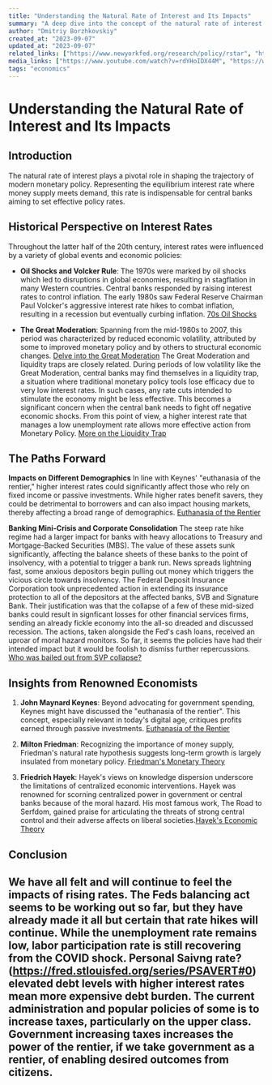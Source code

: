 ```yaml
---
title: "Understanding the Natural Rate of Interest and Its Impacts"
summary: "A deep dive into the concept of the natural rate of interest and its implications on monetary policy."
author: "Dmitriy Borzhkovskiy"
created_at: "2023-09-07"
updated_at: "2023-09-07"
related_links: ["https://www.newyorkfed.org/research/policy/rstar", "https://www.brookings.edu/research/the-natural-rate-of-interest-and-its-usefulness-for-monetary-policy-making/", "https://www.econlib.org/library/Enc/bios/Hayek.html", "https://apnews.com/article/inflation-federal-reserve-interest-rates-economy-unemployment-85ac93672416e7e4115f5c9bd8089754", "https://www.economist.com/finance-and-economics/2022/09/21/as-america-raises-rates-the-rest-of-the-world-bears-the-pain","https://www.npr.org/2023/03/19/1164531413/bank-fail-how-government-bonds-turned-toxic-for-silicon-valley-bank)"]
media_links: ["https://www.youtube.com/watch?v=rdYHoIDX44M", "https://www.youtube.com/watch?v=g6iXBQ33pBo"] 
tags: "economics"
---
```


# Understanding the Natural Rate of Interest and Its Impacts

## Introduction

The natural rate of interest plays a pivotal role in shaping the trajectory of modern monetary policy. Representing the equilibrium interest rate where money supply meets demand, this rate is indispensable for central banks aiming to set effective policy rates.

## Historical Perspective on Interest Rates

Throughout the latter half of the 20th century, interest rates were influenced by a variety of global events and economic policies:

- **Oil Shocks and Volcker Rule**: The 1970s were marked by oil shocks which led to disruptions in global economies, resulting in stagflation in many Western countries. Central banks responded by raising interest rates to control inflation. The early 1980s saw Federal Reserve Chairman Paul Volcker's aggressive interest rate hikes to combat inflation, resulting in a recession but eventually curbing inflation. [70s Oil Shocks](https://www.federalreservehistory.org/essays/oil-shock-of-1978-79)


- **The Great Moderation**: Spanning from the mid-1980s to 2007, this period was characterized by reduced economic volatility, attributed by some to improved monetary policy and by others to structural economic changes. [Delve into the Great Moderation](https://www.federalreservehistory.org/essays/great-moderation)
The Great Moderation and liquidity traps are closely related. During periods of low volatility like the Great Moderation, central banks may find themselves in a liquidity trap, a situation where traditional monetary policy tools lose efficacy due to very low interest rates. In such cases, any rate cuts intended to stimulate the economy might be less effective. This becomes a significant concern when the central bank needs to fight off negative economic shocks. From this point of view, a higher interest rate that manages a low unemployment rate allows more effective action from Monetary Policy. [More on the Liquidity Trap](https://www.nber.org/papers/w20324)

## The Paths Forward
**Impacts on Different Demographics**
In line with Keynes' "euthanasia of the rentier," higher interest rates could significantly affect those who rely on fixed income or passive investments. While higher rates benefit savers, they could be detrimental to borrowers and can also impact housing markets, thereby affecting a broad range of demographics. [Euthanasia of the Rentier](https://mises.org/wire/keynes-and-euthanasia-rentier)

**Banking Mini-Crisis and Corporate Consolidation**
The steep rate hike regime had a larger impact for banks with heavy allocations to Treasury and Mortgage-Backed Securities (MBS). The value of these assets sunk significantly, affecting the balance sheets of these banks to the point of insolvency, with a potential to trigger a bank run. News spreads lightning fast, some anxious depositors begin pulling out money which triggers the vicious circle towards insolvency. The Federal Deposit Insurance Corporation took unprecedented action in extending its insurance protection to all of the depositors at the affected banks, SVB and Signature Bank. Their justification was that the collapse of a few of these mid-sized banks could result in signficant losses for other financial services firms, sending an already fickle economy into the all-so dreaded and discussed recession. The actions, taken alongside the Fed's cash loans, received an uproar of moral hazard monitors. So far, it seems the policies have had their intended impact but it would be foolish to dismiss further repercussions.
[Who was bailed out from SVP collapse?](https://fortune.com/2023/06/23/fdic-accidentally-released-list-of-companies-it-bailed-out-silicon-valley-bank-collapse/)
## Insights from Renowned Economists

1. **John Maynard Keynes**: Beyond advocating for government spending, Keynes might have discussed the "euthanasia of the rentier". This concept, especially relevant in today's digital age, critiques profits earned through passive investments. [Euthanasia of the Rentier](https://mises.org/wire/keynes-and-euthanasia-rentier)

2. **Milton Friedman**: Recognizing the importance of money supply, Friedman's natural rate hypothesis suggests long-term growth is largely insulated from monetary policy. [Friedman's Monetary Theory](https://www.imf.org/external/pubs/ft/fandd/2014/03/basics.htm)

3. **Friedrich Hayek**: Hayek's views on knowledge dispersion underscore the limitations of centralized economic interventions. Hayek was renowned for scorning centralized power in government or central banks because of the moral hazard. His most famous work, The Road to Serfdom, gained praise for articulating the threats of strong central control and their adverse affects on liberal societies.[Hayek's Economic Theory](https://www.econlib.org/library/Enc/bios/Hayek.html)

## Conclusion

We have all felt and will continue to feel the impacts of rising rates. The Feds balancing act seems to be working out so far, but they have already made it all but certain that rate hikes will continue. While the unemployment rate remains low, labor participation rate is still recovering from the COVID shock. Personal Saivng rate? (https://fred.stlouisfed.org/series/PSAVERT#0)
elevated debt levels with higher interest rates mean more expensive debt burden. The current administration and popular policies of some is to increase taxes, particularly on the upper class. Government increasing taxes increases the power of the rentier, if we take government as a rentier, of enabling desired outcomes from citizens.
---

